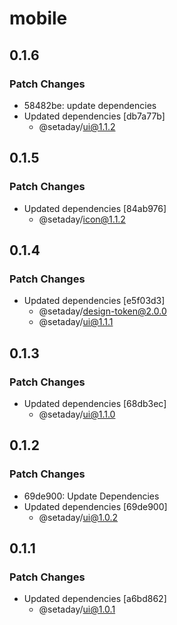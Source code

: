 # mobile

## 0.1.6

### Patch Changes

- 58482be: update dependencies
- Updated dependencies [db7a77b]
  - @setaday/ui@1.1.2

## 0.1.5

### Patch Changes

- Updated dependencies [84ab976]
  - @setaday/icon@1.1.2

## 0.1.4

### Patch Changes

- Updated dependencies [e5f03d3]
  - @setaday/design-token@2.0.0
  - @setaday/ui@1.1.1

## 0.1.3

### Patch Changes

- Updated dependencies [68db3ec]
  - @setaday/ui@1.1.0

## 0.1.2

### Patch Changes

- 69de900: Update Dependencies
- Updated dependencies [69de900]
  - @setaday/ui@1.0.2

## 0.1.1

### Patch Changes

- Updated dependencies [a6bd862]
  - @setaday/ui@1.0.1

